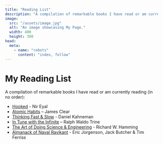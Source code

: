 ```yaml
---
title: "Reading List"
description: "A compilation of remarkable books I have read or am currently reading"
image:
  src: "/assets/image.jpg"
  alt: "An image showcasing My Page."
  width: 400
  height: 300
head:
  meta:
    - name: "robots"
      content: "index, follow"
---
```


<h1>My Reading List</h1>

A compilation of remarkable books I have read or am currently reading (in no order):

- [Hooked](https://amzn.to/4ayYBIL) - Nir Eyal
- [Atomic Habits](https://amzn.to/49Emz49) – James Clear
- [Thinking Fast & Slow](https://amzn.to/4au52ge) - Daniel Kahneman
- [In Tune with the Infinite](https://amzn.to/4aRGVYL) – Ralph Waldo Trine
- [The Art of Doing Science & Engineering](https://amzn.to/3VYcCvi) - Richard W. Hamming
- [Almanack of Naval Ravikant](https://amzn.to/3JiYEfR) - Eric Jorgenson, Jack Butcher & Tim Ferriss
